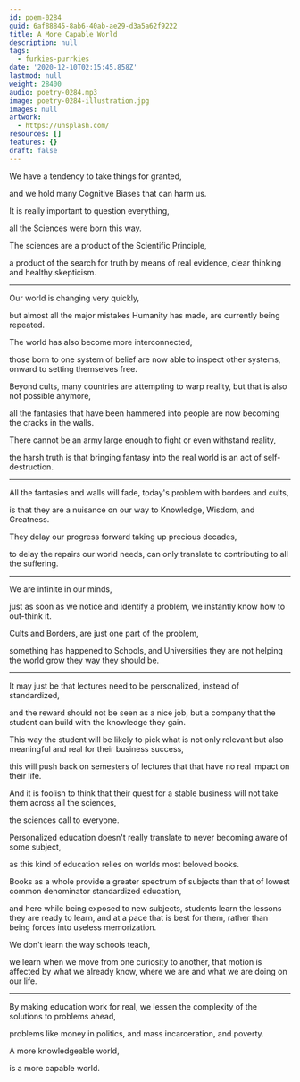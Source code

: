 ```yaml
---
id: poem-0284
guid: 6af88845-8ab6-40ab-ae29-d3a5a62f9222
title: A More Capable World
description: null
tags:
  - furkies-purrkies
date: '2020-12-10T02:15:45.858Z'
lastmod: null
weight: 28400
audio: poetry-0284.mp3
image: poetry-0284-illustration.jpg
images: null
artwork:
  - https://unsplash.com/
resources: []
features: {}
draft: false
---
```


We have a tendency to take things for granted,

and we hold many Cognitive Biases that can harm us.

It is really important to question everything,

all the Sciences were born this way.

The sciences are a product of the Scientific Principle,

a product of the search for truth by means of real evidence, clear thinking and healthy skepticism.

---

Our world is changing very quickly,

but almost all the major mistakes Humanity has made, are currently being repeated.

The world has also become more interconnected,

those born to one system of belief are now able to inspect other systems, onward to setting themselves free.

Beyond cults, many countries are attempting to warp reality, but that is also not possible anymore,

all the fantasies that have been hammered into people are now becoming the cracks in the walls.

There cannot be an army large enough to fight or even withstand reality,

the harsh truth is that bringing fantasy into the real world is an act of self-destruction.

---

All the fantasies and walls will fade, today's problem with borders and cults,

is that they are a nuisance on our way to Knowledge, Wisdom, and Greatness.

They delay our progress forward taking up precious decades,

to delay the repairs our world needs, can only translate to contributing to all the suffering.

---

We are infinite in our minds,

just as soon as we notice and identify a problem, we instantly know how to out-think it.

Cults and Borders, are just one part of the problem,

something has happened to Schools, and Universities they are not helping the world grow they way they should be.

---

It may just be that lectures need to be personalized, instead of standardized,

and the reward should not be seen as a nice job, but a company that the student can build with the knowledge they gain.

This way the student will be likely to pick what is not only relevant but also meaningful and real for their business success,

this will push back on semesters of lectures that that have no real impact on their life.

And it is foolish to think that their quest for a stable business will not take them across all the sciences,

the sciences call to everyone.

Personalized education doesn't really translate to never becoming aware of some subject,

as this kind of education relies on worlds most beloved books.

Books as a whole provide a greater spectrum of subjects than that of lowest common denominator standardized education,

and here while being exposed to new subjects, students learn the lessons they are ready to learn, and at a pace that is best for them, rather than being forces into useless memorization.

We don't learn the way schools teach,

we learn when we move from one curiosity to another, that motion is affected by what we already know, where we are and what we are doing on our life.

---

By making education work for real, we lessen the complexity of the solutions to problems ahead,

problems like money in politics, and mass incarceration, and poverty.

A more knowledgeable world,

is a more capable world.
